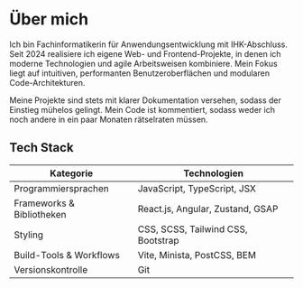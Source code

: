 # Über mich

Ich bin Fachinformatikerin für Anwendungsentwicklung mit IHK-Abschluss.  
Seit 2024 realisiere ich eigene Web- und Frontend-Projekte, in denen ich moderne Technologien und agile Arbeitsweisen kombiniere. Mein Fokus liegt auf intuitiven, performanten Benutzeroberflächen und modularen Code-Architekturen.

Meine Projekte sind stets mit klarer Dokumentation versehen, sodass der Einstieg mühelos gelingt.
Mein Code ist kommentiert, sodass weder ich noch andere in ein paar Monaten rätselraten müssen.

## Tech Stack

| Kategorie               | Technologien                                      |
|-------------------------|---------------------------------------------------|
| Programmiersprachen     | JavaScript, TypeScript, JSX                       |
| Frameworks & Bibliotheken | React.js, Angular, Zustand, GSAP                 |
| Styling                 | CSS, SCSS, Tailwind CSS, Bootstrap                |
| Build-Tools & Workflows | Vite, Minista, PostCSS, BEM                       |
| Versionskontrolle       | Git                                               |

